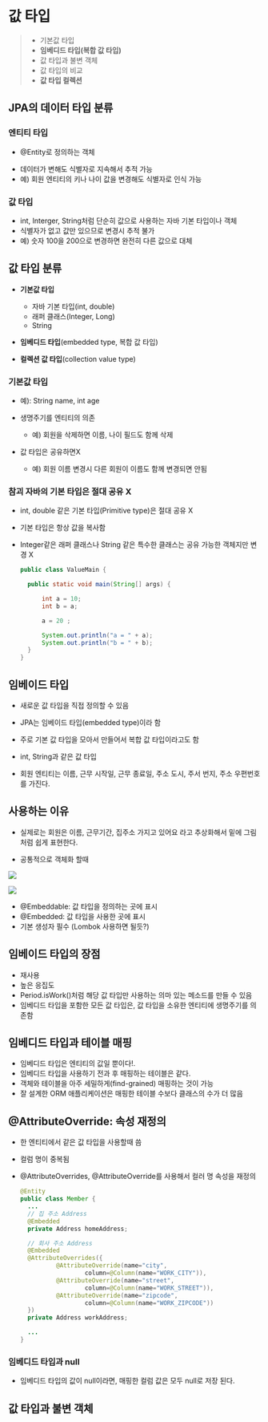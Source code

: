 # 값 타입

> * 기본값 타입
> * **임베디드 타입(복합 값 타입)**
> * 값 타입과 불변 객체
> * 값 타입의 비교
> * **값 타입 컬렉션**


## JPA의 데이터 타입 분류

### 엔티티 타입

- @Entity로 정의하는 객체
* 데이터가 변해도 식별자로 지속해서 추적 가능
* 예) 회원 엔티티의 키나 나이 값을 변경해도 식별자로 인식 가능 


### 값 타입 

* int, Interger, String처럼 단순히 값으로 사용하는 자바 기본 타입이나 객체
* 식별자가 없고 값만 있으므로 변경시 추적 불가
* 예) 숫자 100을 200으로 변경하면 완전히 다른 값으로 대체

## 값 타입 분류

* **기본값 타입**
  * 자바 기본 타입(int, double)
  * 래퍼 클래스(Integer, Long)
  * String
  
* **임베디드 타입**(embedded type, 복합 값 타입)

* **컬렉션 값 타입**(collection value type)

### 기본값 타입

* 예): String name, int age
* 생명주기를 엔티티의 의존
  * 예) 회원을 삭제하면 이름, 나이 필드도 함께 삭제
  
* 값 타입은 공유하면X
  * 예) 회원 이름 변경시 다른 회원이 이름도 함께 변경되면 안됨
  
### 참괴 자바의 기본 타입은 절대 공유 X

* int, double 같은 기본 타입(Primitive type)은 절대 공유 X
* 기본 타입은 항상 값을 복사함
* Integer같은 래퍼 클래스나 String 같은 특수한 클래스는 공유 가능한 객체지만 변경 X


  ```java
  public class ValueMain {

    public static void main(String[] args) {

        int a = 10;
        int b = a;

        a = 20 ;

        System.out.println("a = " + a);
        System.out.println("b = " + b);
    }
  }
  ```

## 임베이드 타입

* 새로운 값 타입을 직접 정의할 수 있음
* JPA는 임베이드 타입(embedded type)이라 함
* 주로 기본 값 타입을 모아서 만들어서 복합 값 타입이라고도 함
* int, String과 같은 값 타입

* 회원 엔티티는 이름, 근무 시작일, 근무 종료일, 주소 도시, 주서 번지, 주소 우편번호를 가진다.

## 사용하는 이유

* 실제로는 회원은 이름, 근무기간, 집주소 가지고 있어요 라고 추상화해서 밑에 그림 처럼 쉽게 표현한다.

* 공통적으로 객체화 할때 

![](https://github.com/dididiri1/jpabook/images/09_01.png?raw=true)


![](https://github.com/dididiri1/jpabook/images/09_02.png?raw=true)

* @Embeddable: 값 타입을 정의하는 곳에 표시
* @Embedded: 값 타입을 사용한 곳에 표시
* 기본 생성자 필수 (Lombok 사용하면 될듯?)

## 임베이드 타입의 장점

* 재사용
* 높은 응집도
* Period.isWork()처럼 해당 값 타입만 사용하는 의마 있는 메소드를 만들 수 있음
* 임베디드 타입을 포함한 모든 값 타입은, 값 타입을 소유한 엔티티에 생명주기를 의존함

## 임베디드 타입과 테이블 매핑
* 임베디드 타입은 엔티티의 값일 뿐이다!.
* 임베디드 타입을 사용하기 전과 후 매핑하는 테이블은 같다.
* 객체와 테이블을 아주 세밀하게(find-grained) 매핑하는 것이 가능
* 잘 설계한 ORM 애플리케이션은 매핑한 테이블 수보다 클래스의 수가 더 많음

## @AttributeOverride: 속성 재정의

* 한 엔티티에서 같은 값 타입을 사용할때 씀
* 컬럼 명이 중복됨
* @AttributeOverrides, @AttributeOverride를 사용해서 컬러 명 속성을 재정의

  ```java
  @Entity
  public class Member {
    ...
    // 집 주소 Address
    @Embedded
    private Address homeAddress;

    // 회사 주소 Address
    @Embedded
    @AttributeOverrides({
            @AttributeOverride(name="city",
                    column=@Column(name="WORK_CITY")),
            @AttributeOverride(name="street",
                    column=@Column(name="WORK_STREET")),
            @AttributeOverride(name="zipcode",
                    column=@Column(name="WORK_ZIPCODE"))
    })
    private Address workAddress;
  
    ...
  }


### 임베디드 타입과 null

* 임베디드 타입의 값이 null이라면, 매핑한 컬럼 값은 모두 null로 저장 된다.


## 값 타입과 불변 객체